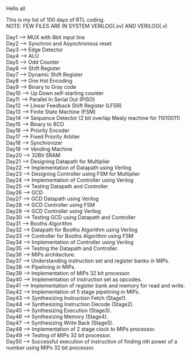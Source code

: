 Hello all

This is my list of 100 days of RTL coding.  
NOTE: FEW FILES ARE IN SYSTEM VERILOG(.sv) AND VERILOG(.v)  

Day1 --> MUX with 8bit input line  
Day2 --> Synchron and Asynchronous reset  
Day3 --> Edge Detector   
Day4 --> ALU   
Day5 --> Odd Counter   
Day6 --> Shift Register  
Day7 --> Dynamic Shift Register    
Day8 --> One Hot Encoding  
Day9 --> Binary to Gray code  
Day10 --> Up Down self-starting counter  
Day11 --> Parallel In Serial Out (PISO)  
Day12 --> Linear Feedback Shift Register (LFSR)  
Day13 --> Finite State Machine (FSM)   
Day14 --> Sequence Detector (2 bit overlap Mealy machine for 11010011)  
Day15 --> Binary to BCD  
Day16 --> Priority Encoder  
Day17 --> Fixed Priority Arbiter    
Day18 --> Synchronizer  
Day19 --> Vending Machine  
Day20 --> 32Bit SRAM  
Day21 --> Designing Datapath for Multiplier   
Day22 --> Implementation of Datapath using Verilog  
Day23 --> Designing Controller using FSM for Multiplier   
Day24 --> Implementation of Controller using Verilog   
Day25 --> Testing Datapath and Controller     
Day26 --> GCD  
Day27 --> GCD Datapath using Verilog  
Day28 --> GCD Controller using FSM  
Day29 --> GCD Controller using Verilog  
Day30 --> Testing GCD using Datapath and Controller  
Day31 --> Booths Algorithm  
Day32 --> Datapath for Booths Algorithm using Verilog  
Day33 --> Controller for Booths Algorithm using FSM    
Day34 --> Implementation of Controller using Verilog  
Day35 --> Testing the Datapath and Controller.   
Day36 --> MIPs architecture.   
Day37 --> Understanding instruction set and register banks in MIPs.   
Day38 --> Pipelining in MIPs.   
Day39 --> Implementation of MIPs 32 bit processor.    
Day40 --> Implementation of instruction set as opcodes.   
Day41 --> Implementation of register bank and memory for read and write.     
Day42 --> Implementation of 5 stage pipelining in MIPs.  
Day43 --> Synthesizing Instruction Fetch (Stage1).    
Day44 --> Synthesizing Instruction Decode (Stage2).  
Day45 --> Synthesizing Execution (Stage3).  
Day46 --> Synthesizing Memory (Stage4).   
Day47 --> Synthesizing Write Back (Stage5).     
Day48 --> Implementation of 2 stage clock to MIPs processor.    
Day49 --> Testing of MIPs 32 bit processor.    
Day50 --> Successful execution of instruction of finding nth power of a number using MIPs 32 bit processor. 
